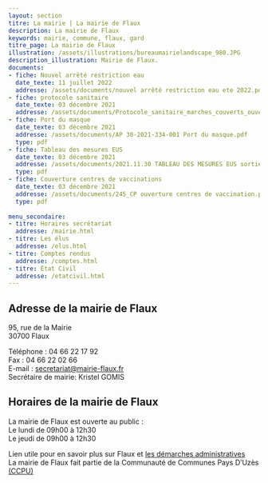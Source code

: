 ```yaml
---
layout: section
titre: La mairie | La mairie de Flaux
description: La mairie de Flaux
keywords: mairie, commune, flaux, gard
titre_page: La mairie de Flaux
illustration: /assets/illustrations/bureaumairielandscape_980.JPG
description_illustration: Mairie de Flaux.
documents:
- fiche: Nouvel arrêté restriction eau
  date_texte: 11 juillet 2022
  addresse: /assets/documents/nouvel arrêté restriction eau ete 2022.pdf
- fiche: protocole sanitaire
  date_texte: 03 décembre 2021
  addresse: /assets/documents/Protocole_sanitaire_marches_couverts_ouverts_noel.pdf
- fiche: Port du masque
  date_texte: 03 décembre 2021
  addresse: /assets/documents/AP 30-2021-334-001 Port du masque.pdf
  type: pdf
- fiche: Tableau des mesures EUS
  date_texte: 03 décembre 2021
  addresse: /assets/documents/2021.11.30 TABLEAU DES MESURES EUS sortie de crise sanitaire.pdf
  type: pdf
- fiche: Couverture centres de vaccinations
  date_texte: 03 décembre 2021
  addresse: /assets/documents/245_CP ouverture centres de vaccination.pdf
  type: pdf
  
menu_secondaire:
- titre: Horaires secrétariat
  addresse: /mairie.html
- titre: Les élus
  addresse: /elus.html
- titre: Comptes rendus
  addresse: /comptes.html
- titre: État Civil
  addresse: /etatcivil.html
---
```


## Adresse de la mairie de Flaux
95, rue de la Mairie<br/>
30700 Flaux<br/>

Téléphone : 04 66 22 17 92<br/>
Fax : 04 66 22 02 66<br/>
E-mail : secretariat@mairie-flaux.fr<br/>
Secrétaire de mairie: Kristel GOMIS<br/>


## Horaires de la mairie de Flaux
La mairie de Flaux est ouverte au public :<br/>
Le lundi  de 09h00 à 12h30<br/>
Le jeudi  de 09h00 à 12h30<br/>

Lien utile pour en savoir plus sur Flaux et [les démarches administratives](https://www.gard.gouv.fr/Demarches-administratives/Autres-demarches) <br/>
La mairie de Flaux fait partie de la Communauté de Communes Pays D’Uzès [(CCPU)](https://www.ccpaysduzes.fr/) 




